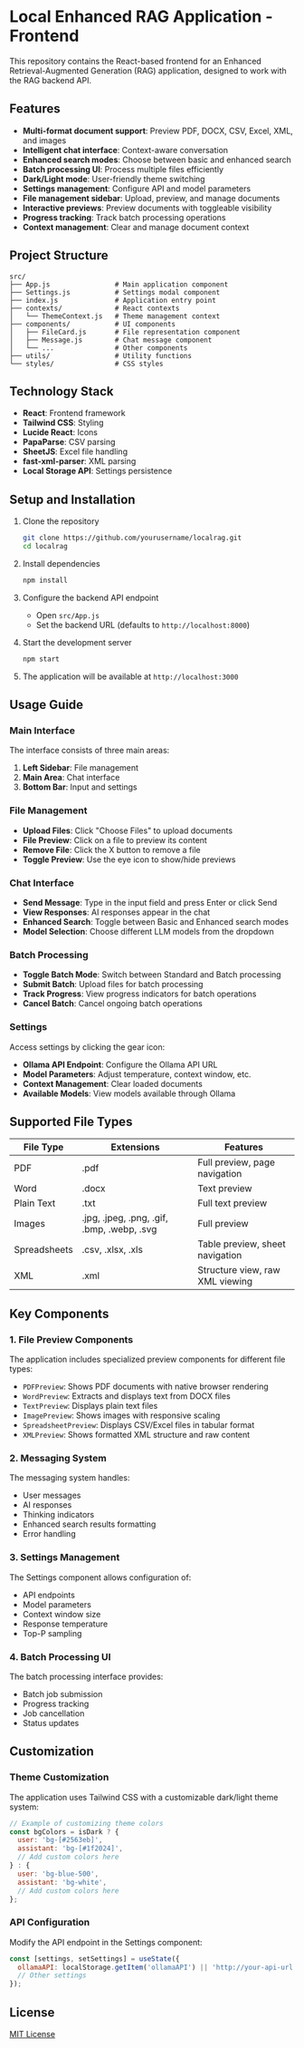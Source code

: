 # Local Enhanced RAG Application - Frontend

This repository contains the React-based frontend for an Enhanced Retrieval-Augmented Generation (RAG) application, designed to work with the RAG backend API.

## Features

- **Multi-format document support**: Preview PDF, DOCX, CSV, Excel, XML, and images
- **Intelligent chat interface**: Context-aware conversation
- **Enhanced search modes**: Choose between basic and enhanced search
- **Batch processing UI**: Process multiple files efficiently
- **Dark/Light mode**: User-friendly theme switching
- **Settings management**: Configure API and model parameters
- **File management sidebar**: Upload, preview, and manage documents
- **Interactive previews**: Preview documents with toggleable visibility
- **Progress tracking**: Track batch processing operations
- **Context management**: Clear and manage document context

## Project Structure

```
src/
├── App.js                # Main application component
├── Settings.js           # Settings modal component
├── index.js              # Application entry point
├── contexts/             # React contexts
│   └── ThemeContext.js   # Theme management context
├── components/           # UI components
│   ├── FileCard.js       # File representation component
│   ├── Message.js        # Chat message component
│   └── ...               # Other components
├── utils/                # Utility functions
└── styles/               # CSS styles
```

## Technology Stack

- **React**: Frontend framework
- **Tailwind CSS**: Styling
- **Lucide React**: Icons
- **PapaParse**: CSV parsing
- **SheetJS**: Excel file handling
- **fast-xml-parser**: XML parsing
- **Local Storage API**: Settings persistence

## Setup and Installation

1. Clone the repository
   ```bash
   git clone https://github.com/yourusername/localrag.git
   cd localrag
   ```

2. Install dependencies
   ```bash
   npm install
   ```

3. Configure the backend API endpoint
   - Open `src/App.js`
   - Set the backend URL (defaults to `http://localhost:8000`)

4. Start the development server
   ```bash
   npm start
   ```

5. The application will be available at `http://localhost:3000`

## Usage Guide

### Main Interface

The interface consists of three main areas:
1. **Left Sidebar**: File management
2. **Main Area**: Chat interface
3. **Bottom Bar**: Input and settings

### File Management

- **Upload Files**: Click "Choose Files" to upload documents
- **File Preview**: Click on a file to preview its content
- **Remove File**: Click the X button to remove a file
- **Toggle Preview**: Use the eye icon to show/hide previews

### Chat Interface

- **Send Message**: Type in the input field and press Enter or click Send
- **View Responses**: AI responses appear in the chat
- **Enhanced Search**: Toggle between Basic and Enhanced search modes
- **Model Selection**: Choose different LLM models from the dropdown

### Batch Processing

- **Toggle Batch Mode**: Switch between Standard and Batch processing
- **Submit Batch**: Upload files for batch processing
- **Track Progress**: View progress indicators for batch operations
- **Cancel Batch**: Cancel ongoing batch operations

### Settings

Access settings by clicking the gear icon:

- **Ollama API Endpoint**: Configure the Ollama API URL
- **Model Parameters**: Adjust temperature, context window, etc.
- **Context Management**: Clear loaded documents
- **Available Models**: View models available through Ollama

## Supported File Types

| File Type | Extensions | Features |
|-----------|------------|----------|
| PDF | .pdf | Full preview, page navigation |
| Word | .docx | Text preview |
| Plain Text | .txt | Full text preview |
| Images | .jpg, .jpeg, .png, .gif, .bmp, .webp, .svg | Full preview |
| Spreadsheets | .csv, .xlsx, .xls | Table preview, sheet navigation |
| XML | .xml | Structure view, raw XML viewing |

## Key Components

### 1. File Preview Components

The application includes specialized preview components for different file types:

- `PDFPreview`: Shows PDF documents with native browser rendering
- `WordPreview`: Extracts and displays text from DOCX files
- `TextPreview`: Displays plain text files
- `ImagePreview`: Shows images with responsive scaling
- `SpreadsheetPreview`: Displays CSV/Excel files in tabular format
- `XMLPreview`: Shows formatted XML structure and raw content

### 2. Messaging System

The messaging system handles:
- User messages
- AI responses
- Thinking indicators
- Enhanced search results formatting
- Error handling

### 3. Settings Management

The Settings component allows configuration of:
- API endpoints
- Model parameters
- Context window size
- Response temperature
- Top-P sampling

### 4. Batch Processing UI

The batch processing interface provides:
- Batch job submission
- Progress tracking
- Job cancellation
- Status updates

## Customization

### Theme Customization

The application uses Tailwind CSS with a customizable dark/light theme system:

```jsx
// Example of customizing theme colors
const bgColors = isDark ? {
  user: 'bg-[#2563eb]',
  assistant: 'bg-[#1f2024]',
  // Add custom colors here
} : {
  user: 'bg-blue-500',
  assistant: 'bg-white',
  // Add custom colors here
};
```

### API Configuration

Modify the API endpoint in the Settings component:

```jsx
const [settings, setSettings] = useState({
  ollamaAPI: localStorage.getItem('ollamaAPI') || 'http://your-api-url:11434',
  // Other settings
});
```

## License

[MIT License](/LICENSE)